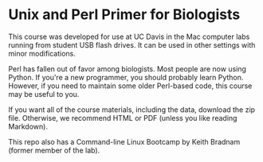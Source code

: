 Unix and Perl Primer for Biologists
===================================

This course was developed for use at UC Davis in the Mac computer labs running from student USB flash drives. It can be used in other settings with minor modifications.

Perl has fallen out of favor among biologists. Most people are now using Python. If you're a new programmer, you should probably learn Python. However, if you need to maintain some older Perl-based code, this course may be useful to you.

If you want all of the course materials, including the data, download the zip file. Otherwise, we recommend HTML or PDF (unless you like reading Markdown).

This repo also has a Command-line Linux Bootcamp by Keith Bradnam (former member of the lab).

